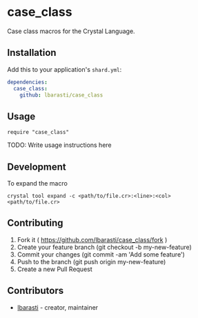 # case_class

Case class macros for the Crystal Language.

## Installation

Add this to your application's `shard.yml`:

```yaml
dependencies:
  case_class:
    github: lbarasti/case_class
```

## Usage

```crystal
require "case_class"
```

TODO: Write usage instructions here

## Development

To expand the macro

```
crystal tool expand -c <path/to/file.cr>:<line>:<col> <path/to/file.cr>
```

## Contributing

1. Fork it ( https://github.com/lbarasti/case_class/fork )
2. Create your feature branch (git checkout -b my-new-feature)
3. Commit your changes (git commit -am 'Add some feature')
4. Push to the branch (git push origin my-new-feature)
5. Create a new Pull Request

## Contributors

- [lbarasti](https://github.com/lbarasti) - creator, maintainer
